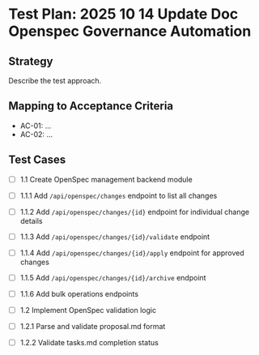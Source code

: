 # Test Plan: 2025 10 14 Update Doc Openspec Governance Automation

## Strategy

Describe the test approach.

## Mapping to Acceptance Criteria

- AC-01: ...
- AC-02: ...

## Test Cases

- [ ] 1.1 Create OpenSpec management backend module
- [ ] 1.1.1 Add `/api/openspec/changes` endpoint to list all changes
- [ ] 1.1.2 Add `/api/openspec/changes/{id}` endpoint for individual change details
- [ ] 1.1.3 Add `/api/openspec/changes/{id}/validate` endpoint
- [ ] 1.1.4 Add `/api/openspec/changes/{id}/apply` endpoint for approved changes
- [ ] 1.1.5 Add `/api/openspec/changes/{id}/archive` endpoint
- [ ] 1.1.6 Add bulk operations endpoints
- [ ] 1.2 Implement OpenSpec validation logic
- [ ] 1.2.1 Parse and validate proposal.md format
- [ ] 1.2.2 Validate tasks.md completion status

